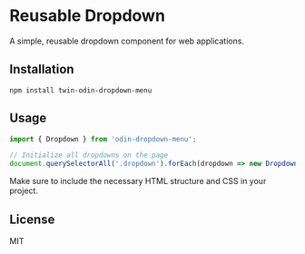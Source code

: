 # Reusable Dropdown

A simple, reusable dropdown component for web applications.

## Installation

```
npm install twin-odin-dropdown-menu
```

## Usage

```javascript
import { Dropdown } from 'odin-dropdown-menu';

// Initialize all dropdowns on the page
document.querySelectorAll('.dropdown').forEach(dropdown => new Dropdown(dropdown));
```

Make sure to include the necessary HTML structure and CSS in your project.

## License

MIT